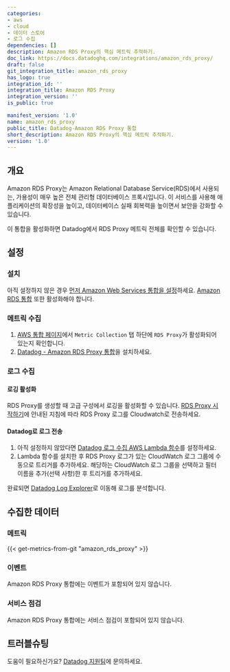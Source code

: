 ```yaml
---
categories:
- aws
- cloud
- 데이터 스토어
- 로그 수집
dependencies: []
description: Amazon RDS Proxy의 핵심 메트릭 추적하기.
doc_link: https://docs.datadoghq.com/integrations/amazon_rds_proxy/
draft: false
git_integration_title: amazon_rds_proxy
has_logo: true
integration_id: ''
integration_title: Amazon RDS Proxy
integration_version: ''
is_public: true

manifest_version: '1.0'
name: amazon_rds_proxy
public_title: Datadog-Amazon RDS Proxy 통합
short_description: Amazon RDS Proxy의 핵심 메트릭 추적하기.
version: '1.0'
---
```


<!--  SOURCED FROM https://github.com/DataDog/dogweb -->
## 개요

Amazon RDS Proxy는 Amazon Relational Database Service(RDS)에서 사용되는, 가용성이 매우 높은 전체 관리형 데이터베이스 프록시입니다. 이 서비스를 사용해 애플리케이션의 확장성을 높이고, 데이터베이스 실패 회복력을 높이면서 보안을 강화할 수 있습니다.

이 통합을 활성화하면 Datadog에서 RDS Proxy 메트릭 전체를 확인할 수 있습니다.

## 설정

### 설치

아직 설정하지 않은 경우 [먼저 Amazon Web Services 통합을 설정][1]하세요.
[Amazon RDS 통합][2] 또한 활성화해야 합니다.

### 메트릭 수집

1. [AWS 통합 페이지][2]에서 `Metric Collection` 탭 하단에 `RDS Proxy`가 활성화되어 있는지 확인합니다.
2. [Datadog - Amazon RDS Proxy 통합][4]을 설치하세요.

### 로그 수집

#### 로깅 활성화

RDS Proxy를 생성할 때 고급 구성에서 로깅을 활성화할 수 있습니다. [RDS Proxy 시작하기][5]에 안내된 지침에 따라 RDS Proxy 로그를 Cloudwatch로 전송하세요.

#### Datadog로 로그 전송

1. 아직 설정하지 않았다면 [Datadog 로그 수집 AWS Lambda 함수][6]를 설정하세요.
2. Lambda 함수를 설치한 후 RDS Proxy 로그가 있는 CloudWatch 로그 그룹에 수동으로 트리거를 추가하세요. 해당하는 CloudWatch 로그 그룹을 선택하고 필터 이름을 추가(선택 사항)한 후 트리거를 추가하세요.

완료되면 [Datadog Log Explorer][7]로 이동해 로그를 분석합니다.

## 수집한 데이터

### 메트릭
{{< get-metrics-from-git "amazon_rds_proxy" >}}


### 이벤트

Amazon RDS Proxy 통합에는 이벤트가 포함되어 있지 않습니다.

### 서비스 점검

Amazon RDS Proxy 통합에는 서비스 점검이 포함되어 있지 않습니다.

## 트러블슈팅

도움이 필요하신가요? [Datadog 지원팀][9]에 문의하세요.

[1]: https://docs.datadoghq.com/ko/integrations/amazon_web_services/
[2]: https://docs.datadoghq.com/ko/integrations/amazon_rds/
[3]: https://app.datadoghq.com/integrations/amazon-web-services
[4]: https://app.datadoghq.com/integrations/amazon-rds-proxy
[5]: https://docs.aws.amazon.com/AmazonRDS/latest/UserGuide/rds-proxy-setup.html#rds-proxy-creating
[6]: https://docs.datadoghq.com/ko/integrations/amazon_web_services/?tab=roledelegation#log-collection
[7]: https://app.datadoghq.com/logs
[8]: https://github.com/DataDog/dogweb/blob/prod/integration/amazon_rds_proxy/amazon_rds_proxy_metadata.csv
[9]: https://docs.datadoghq.com/ko/help/

